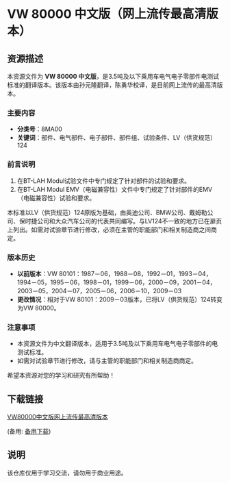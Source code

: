 # VW 80000 中文版（网上流传最高清版本）

## 资源描述

本资源文件为 **VW 80000 中文版**，是3.5吨及以下乘用车电气电子零部件电测试标准的翻译版本。该版本由孙元隆翻译，陈勇华校译，是目前网上流传的最高清版本。

### 主要内容

- **分类号**：8MA00
- **关键词**：部件、电气部件、电子部件、部件组、试验条件、LV（供货规范）124

### 前言说明

1. 在BT-LAH Modul试验文件中专门规定了针对部件的试验和要求。
2. 在BT-LAH Modul EMV（电磁兼容性）文件中专门规定了针对部件的EMV（电磁兼容性）试验和要求。

本标准以LV（供货规范）124原版为基础，由奥迪公司、BMW公司、戴姆勒公司、保时捷公司和大众汽车公司的代表共同编写。与LV124不一致的地方已在扉页上列出。如需对试验章节进行修改，必须在主管的职能部门和相关制造商之间商定。

### 版本历史

- **以前版本**：VW 80101：1987－06，1988－08，1992－01，1993－04，1994－05，1995－06，1998－01，1999－06，2000－09，2001－04，2003－05，2004－07，2005－06，2006－10，2009－03
- **更改情况**：相对于VW 80101：2009－03版本，已将LV（供货规范）124转变为VW 80000。

### 注意事项

- 本资源文件为中文翻译版本，适用于3.5吨及以下乘用车电气电子零部件的电测试标准。
- 如需对试验章节进行修改，请与主管的职能部门和相关制造商商定。

希望本资源对您的学习和研究有所帮助！

## 下载链接
[VW80000中文版网上流传最高清版本](https://pan.quark.cn/s/46279a97405a) 

(备用: [备用下载](https://pan.baidu.com/s/1VUhlswvzyGC132ZvHipDnQ?pwd=1234))

## 说明

该仓库仅用于学习交流，请勿用于商业用途。
